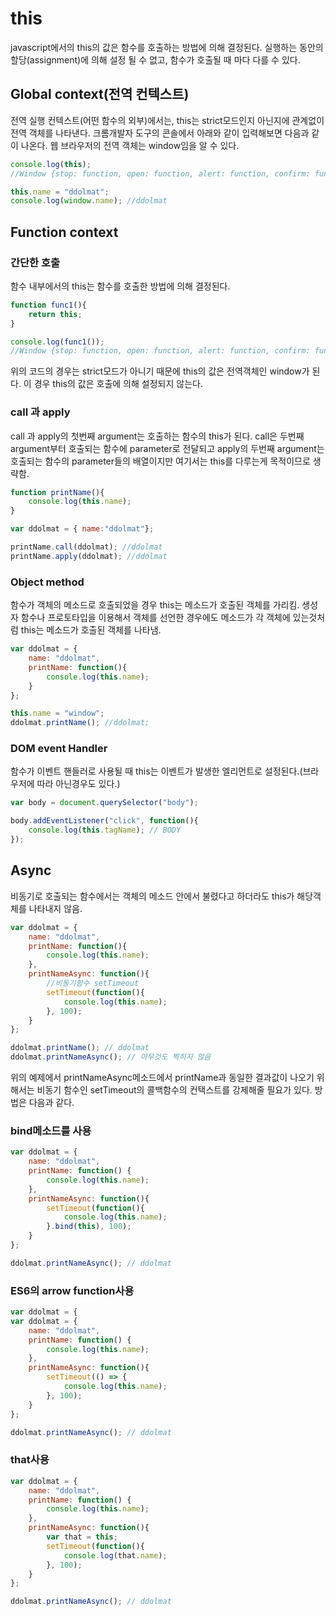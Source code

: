 # this

javascript에서의 this의 값은 함수를 호출하는 방법에 의해 결정된다. 실행하는 동안의 할당(assignment)에 의해 설정 될 수 없고, 함수가 호출될 때 마다 다를 수 있다. 

## Global context(전역 컨텍스트)
전역 실행 컨텍스트(어떤 함수의 외부)에서는, this는 strict모드인지 아닌지에 관계없이 전역 객체를 나타낸다.
크롬개발자 도구의 콘솔에서 아래와 같이 입력해보면 다음과 같이 나온다. 웹 브라우저의 전역 객체는 window임을 알 수 있다.
```JavaScript
console.log(this);
//Window {stop: function, open: function, alert: function, confirm: function, prompt: function…}

this.name = "ddolmat";
console.log(window.name); //ddolmat
```
## Function context

### 간단한 호출
함수 내부에서의 this는 함수를 호출한 방법에 의해 결정된다.
```JavaScript
function func1(){
	return this;
}

console.log(func1());
//Window {stop: function, open: function, alert: function, confirm: function, prompt: function…}
```
위의 코드의 경우는 strict모드가 아니기 때문에 this의 값은 전역객체인 window가 된다. 이 경우 this의 값은 호출에 의해 설정되지 않는다.

### call 과 apply
call 과 apply의 첫번째 argument는 호출하는 함수의 this가 된다.
call은 두번째 argument부터 호출되는 함수에 parameter로 전달되고 apply의 두번째 argument는 호출되는 함수의 parameter들의 배열이지만 여기서는 this를 다루는게 목적이므로 생략함.
```JavaScript
function printName(){
	console.log(this.name);
}

var ddolmat = { name:"ddolmat"};

printName.call(ddolmat); //ddolmat
printName.apply(ddolmat); //ddolmat
```

### Object method
함수가 객체의 메소드로 호출되었을 경우 this는 메소드가 호출된 객체를 가리킴. 생성자 함수나 프로토타입을 이용해서 객체를 선언한 경우에도 메소드가 각 객체에 있는것처럼 this는 메소드가 호출된 객체를 나타냄.
```JavaScript
var ddolmat = {
	name: "ddolmat",
	printName: function(){
		console.log(this.name);
	} 
};

this.name = "window";
ddolmat.printName(); //ddolmat;
```

### DOM event Handler
함수가 이벤트 핸들러로 사용될 때 this는 이벤트가 발생한 엘리먼트로 설정된다.(브라우저에 따라 아닌경우도 있다.)

```JavaScript
var body = document.querySelector("body");

body.addEventListener("click", function(){
	console.log(this.tagName); // BODY
});
```

## Async
비동기로 호출되는 함수에서는 객체의 메소드 안에서 불렸다고 하더라도 this가 해당객체를 나타내지 않음.
```JavaScript
var ddolmat = {
	name: "ddolmat",
	printName: function(){
		console.log(this.name);
	},
	printNameAsync: function(){
		//비동기함수 setTimeout
		setTimeout(function(){
			console.log(this.name);
		}, 100);
	}
};

ddolmat.printName(); // ddolmat
ddolmat.printNameAsync(); // 아무것도 찍히지 않음
```

위의 예제에서 printNameAsync메소드에서 printName과 동일한 결과값이 나오기 위해서는 비동기 함수인 setTimeout의 콜백함수의 컨택스트를 강제해줄 필요가 있다. 방법은 다음과 같다.

### bind메소드를 사용
```JavaScript
var ddolmat = {
	name: "ddolmat",
	printName: function() {
		console.log(this.name);
	},
	printNameAsync: function(){
		setTimeout(function(){
			console.log(this.name);
		}.bind(this), 100);
	}
};

ddolmat.printNameAsync(); // ddolmat
``` 

### ES6의 arrow function사용
```JavaScript
var ddolmat = {
var ddolmat = {
	name: "ddolmat",
	printName: function() {
		console.log(this.name);
	},
	printNameAsync: function(){
		setTimeout(() => {
			console.log(this.name);
		}, 100);
	}
};

ddolmat.printNameAsync(); // ddolmat
``` 

### that사용
```JavaScript
var ddolmat = {
	name: "ddolmat",
	printName: function() {
		console.log(this.name);
	},
	printNameAsync: function(){
		var that = this;
		setTimeout(function(){
			console.log(that.name);
		}, 100);
	}
};

ddolmat.printNameAsync(); // ddolmat
```